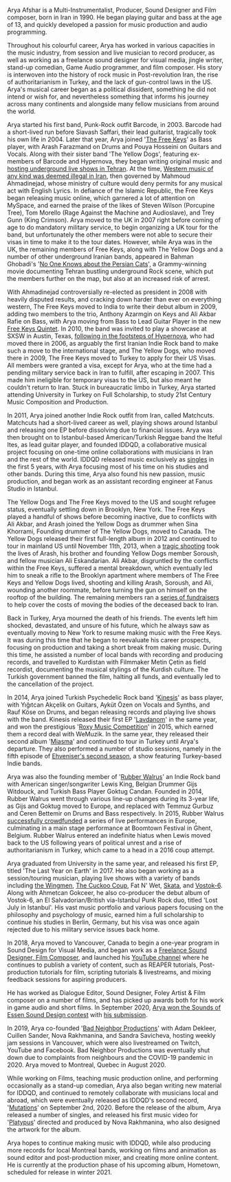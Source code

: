 Arya Afshar is a Multi-Instrumentalist, Producer, Sound Designer and Film composer, born in Iran in 1990. He began playing guitar and bass at the age of 13, and quickly developed a passion for music production and audio programming.

Throughout his colourful career, Arya has worked in various capacities in the music industry, from session and live musician to record producer, as well as working as a freelance sound designer for visual media, jingle writer, stand-up comedian, Game Audio programmer, and film composer. His story is interwoven into the history of rock music in Post-revolution Iran, the rise of authoritarianism in Turkey, and the lack of gun-control laws in the US. Arya's musical career began as a political dissident, something he did not intend or wish for, and nevertheless something that informs his journey across many continents and alongside many fellow musicians from around the world.

Arya started his first band, Punk-Rock outfit Barcode, in 2003. Barcode had a short-lived run before Siavash Saffari, their lead guitarist, tragically took his own life in 2004. Later that year, Arya joined '[The Free Keys](https://www.facebook.com/thefreekeys/)' as Bass player, with Arash Farazmand on Drums and Pouya Hosseini on Guitars and Vocals. Along with their sister band 'The Yellow Dogs', featuring ex-members of Barcode and Hypernova, they began writing original music and [hosting underground live shows in Tehran](https://www.youtube.com/watch?v=bJbxpx5dBr8). At the time, [Western music of any kind was deemed illegal in Iran](https://www.theguardian.com/world/2005/dec/20/iran), then governed by Mahmoud Ahmadinejad, whose ministry of culture would deny permits for any musical act with English Lyrics. In defiance of the Islamic Republic, the Free Keys began releasing music online, which garnered a lot of attention on MySpace, and earned the praise of the likes of Steven Wilson (Porcupine Tree), Tom Morello (Rage Against the Machine and Audioslave), and Trey Gunn (King Crimson). Arya moved to the UK in 2007 right before coming of age to do mandatory military service, to begin organizing a UK tour for the band, but unfortunately the other members were not able to secure their visas in time to make it to the tour dates. However, while Arya was in the UK, the remaining members of Free Keys, along with The Yellow Dogs and a number of other underground Iranian bands, appeared in Bahman Ghobadi's '[No One Knows about the Persian Cats](https://www.imdb.com/title/tt1426378/)', a Grammy-winning movie documenting Tehran bustling underground Rock scene, which put the members further on the map, but also at an increased risk of arrest.

With Ahmadinejad controversially re-elected as president in 2008 with heavily disputed results, and cracking down harder than ever on everything western, The Free Keys moved to India to write their debut album in 2009, adding two members to the trio, Anthony Azarmgin on Keys and Ali Akbar Rafie on Bass, with Arya moving from Bass to Lead Guitar Player in the new [Free Keys Quintet](https://www.youtube.com/watch?v=7SXaioCPHqc). In 2010, the band was invited to play a showcase at SXSW in Austin, Texas, [following in the footsteps of Hypernova](https://ew.com/article/2009/06/26/hypernova/), who had moved there in 2006, as arguably the first Iranian Indie Rock band to make such a move to the international stage, and The Yellow Dogs, who moved there in 2009, The Free Keys moved to Turkey to apply for their US Visas. All members were granted a visa, except for Arya, who at the time had a pending military service back in Iran to fulfill, after escaping in 2007. This made him ineligible for temporary visas to the US, but also meant he couldn't return to Iran. Stuck in bureaucratic limbo in Turkey, Arya started attending University in Turkey on Full Scholarship, to study 21st Century Music Composition and Production.

In 2011, Arya joined another Indie Rock outfit from Iran, called Matchcuts. Matchcuts had a short-lived career as well, playing shows around Istanbul and releasing one EP before dissolving due to financial issues. Arya was then brought on to Istanbul-based American/Turkish Reggae band the Iteful Ites, as lead guitar player, and founded IDDQD, a collaborative musical project focusing on one-time online collaborations with musicians in Iran and the rest of the world. IDDQD released music exclusively as [singles](https://soundcloud.com/iddqd-2) in the first 5 years, with Arya focusing most of his time on his studies and other bands. During this time, Arya also found his new passion, music production, and began work as an assistant recording engineer at Fanus Studio in Istanbul.

The Yellow Dogs and The Free Keys moved to the US and sought refugee status, eventually settling down in Brooklyn, New York. The Free Keys played a handful of shows before becoming inactive, due to conflicts with Ali Akbar, and Arash joined the Yellow Dogs as drummer when Sina Khorrami, Founding drummer of The Yellow Dogs, moved to Canada. The Yellow Dogs released their first full-length album in 2012 and continued to tour in mainland US until November 11th, 2013, when a [tragic shooting](https://www.vanityfair.com/culture/2014/04/yellow-dogs-iranian-music-scene-brooklyn-murder) took the lives of Arash, his brother and founding Yellow Dogs member Soroush, and fellow musician Ali Eskandarian. Ali Akbar, disgruntled by the conflicts within the Free Keys, suffered a mental breakdown, which eventually led him to sneak a rifle to the Brooklyn apartment where members of The Free Keys and Yellow Dogs lived, shooting and killing Arash, Soroush, and Ali, wounding another roommate, before turning the gun on himself on the rooftop of the building. The remaining members ran a [series of fundraisers](https://pitchfork.com/news/52997-surviving-members-of-yellow-dogs-and-free-keys-release-statement-about-murder-suicide/) to help cover the costs of moving the bodies of the deceased back to Iran.

Back in Turkey, Arya mourned the death of his friends. The events left him shocked, devastated, and unsure of his future, which he always saw as eventually moving to New York to resume making music with the Free Keys. It was during this time that he began to reevaluate his career prospects, focusing on production and taking a short break from making music. During this time, he assisted a number of local bands with recording and producing records, and travelled to Kurdistan with Filmmaker Metin Çetin as field recordist, documenting the musical stylings of the Kurdish culture. The Turkish government banned the film, halting all funds, and eventually led to the cancellation of the project.

In 2014, Arya joined Turkish Psychedelic Rock band '[Kinesis](https://www.facebook.com/kinesisband)' as bass player, with Yığıtcan Akçelik on Guitars, Ayküt Özen on Vocals and Synths, and Rauf Köse on Drums, and began releasing records and playing live shows with the band. Kinesis released their first EP '[Lavdanom](https://kinesis.bandcamp.com/)' in the same year, and won the prestigious '[Roxy Music Competition](https://www.facebook.com/roxyclubistanbul/posts/910721512324636/)' in 2015, which earned them a record deal with WeMuzik. In the same year, they released their second album '[Miasma](https://open.spotify.com/album/6nDn8v2kByq27rH6xcyfhp)' and continued to tour in Turkey until Arya's departure. They also performed a number of studio sessions, namely in the fifth episode of [Ehveniser's second season](https://www.youtube.com/watch?v=IlSmEVM_BRM), a show featuring Turkey-based Indie bands.

Arya was also the founding member of '[Rubber Walrus](https://www.facebook.com/RubberWalrus/)' an Indie Rock band with American singer/songwriter Lewis King, Belgian Drummer Gijs Witdouck, and Turkish Bass Player Goktug Candan. Founded in 2014, Rubber Walrus went through various line-up changes during its 3-year life, as Gijs and Goktug moved to Europe, and replaced with Temmuz Gurbuz and Ceren Bettemir on Drums and Bass respectively. In 2015, Rubber Walrus [successfully crowdfunded](https://www.indiegogo.com/projects/rubber-walrus-belgium-tour-2015#/) a series of live performances in Europe, culminating in a main stage performance at Boomtown Festival in Ghent, Belgium. Rubber Walrus entered an indefinite hiatus when Lewis moved back to the US following years of political unrest and a rise of authoritarianism in Turkey, which came to a head in a 2016 coup attempt.

Arya graduated from University in the same year, and released his first EP, titled 'The Last Year on Earth' in 2017. He also began working as a session/touring musician, playing live shows with a variety of bands including [the Wingmen](https://www.facebook.com/Wingmen-8605972050), [The Cuckoo Coup](https://www.facebook.com/thecuckoocoup), Fat N' Wet, [Skata](https://www.youtube.com/watch?v=EbIRCcVIQZw), and [Vostok-6](https://open.spotify.com/artist/7q5X2Iv5vKeaeVMkbsl3HN). Along with Ahmetcan Gokceer, he also co-producer the debut album of Vostok-6, an El Salvadorian/British via-Istanbul Punk Rock duo, titled 'Lost July in Istanbul'. His vast music portfolio and various papers focusing on the philosophy and psychology of music, earned him a full scholarship to continue his studies in Berlin, Germany, but his visa was once again rejected due to his military service issues back home.

In 2018, Arya moved to Vancouver, Canada to begin a one-year program in Sound Design for Visual Media, and began work as a [Freelance Sound Designer, Film Composer](https://www.imdb.com/name/nm10700244/), and launched his [YouTube channel](https://www.youtube.com/channel/UCXom6oGEQL7iBGTGaCpyHng) where he continues to publish a variety of content, such as REAPER tutorials, Post-production tutorials for film, scripting tutorials & livestreams, and mixing feedback sessions for aspiring producers.

He has worked as Dialogue Editor, Sound Designer, Foley Artist & Film composer on a number of films, and has picked up awards both for his work in game audio and short films. In September 2020, [Arya won the Sounds of Essen Sound Design contest](https://www.asoundeffect.com/sound-design-contest-winners-soe/) with [his submission](https://www.youtube.com/watch?v=oobhbZ_TDpg).

In 2019, Arya co-founded '[Bad Neighbor Productions](https://www.youtube.com/channel/UCgkKhcUfc_-y052pRteQtjw)' with Adam Dekleer, Cuillen Sander, Nova Rakhmanina, and Sandra Savicheva, hosting weekly jam sessions in Vancouver, which were also livestreamed on Twitch, YouTube and Facebook. Bad Neighbor Productions was eventually shut down due to complaints from neighbours and the COVID-19 pandemic in 2020. Arya moved to Montreal, Quebec in August 2020.

While working on Films, teaching music production online, and performing occasionally as a stand-up comedian, Arya also began writing new material for IDDQD, and continued to remotely collaborate with musicians local and abroad, which were eventually released as IDDQD's second record, '[Mutations](https://iddqd.bandzoogle.com/album/1706246/mutations)' on September 2nd, 2020. Before the release of the album, Arya released a number of singles, and released his first music video for '[Platypus](https://iddqd.bandzoogle.com/videos)' directed and produced by Nova Rakhmanina, who also designed the artwork for the album.

Arya hopes to continue making music with IDDQD, while also producing more records for local Montreal bands, working on films and animation as sound editor and post-production mixer, and creating more online content. He is currently at the production phase of his upcoming album, Hometown, scheduled for release in winter 2021.
